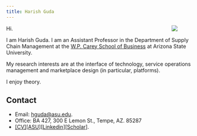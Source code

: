 ```yaml
---
title: Harish Guda
---
```


[<img src="/index-files/harish-guda-2017.jpg" style="max-width:28%;min-width:58px;float:right;" />](https://harishguda.me/about/)


Hi. 

I am Harish Guda. I am an Assistant Professor in the Department of Supply Chain Management at the [W.P. Carey School of Business](https://wpcarey.asu.edu) at Arizona State University. 

My research interests are at the interface of technology, service operations management and marketplace design (in particular, platforms). 

I enjoy theory. 

## Contact

- Email: hguda@asu.edu.
- Office: BA 427, 300 E Lemon St., Tempe, AZ. 85287
- [[CV]](/files/cv/cv-harishguda.pdf)[[ASU](https://isearch.asu.edu/profile/3485205)][[Linkedin](https://www.linkedin.com/in/harish-guda/)][[Scholar](https://scholar.google.com/citations?user=F_gEBogAAAAJ&hl=en&authuser=1)].
